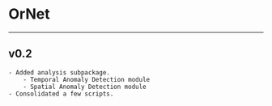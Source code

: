 # OrNet

---

## v0.2
    - Added analysis subpackage.
        - Temporal Anomaly Detection module
        - Spatial Anomaly Detection module
    - Consolidated a few scripts.
